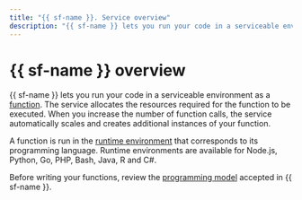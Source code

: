 ```yaml
---
title: "{{ sf-name }}. Service overview"
description: "{{ sf-name }} lets you run your code in a serviceable environment as a function. The service allocates the resources required for the function to be executed. When you increase the number of function calls, the service automatically scales and creates additional instances of your function."
---
```


# {{ sf-name }} overview

{{ sf-name }} lets you run your code in a serviceable environment as a [function](function.md). The service allocates the resources required for the function to be executed. When you increase the number of function calls, the service automatically scales and creates additional instances of your function.

A function is run in the [runtime environment](runtime/index.md) that corresponds to its programming language. Runtime environments are available for Node.js, Python, Go, PHP, Bash, Java, R and C#.

Before writing your functions, review the [programming model](function.md#programming-model) accepted in {{ sf-name }}.
